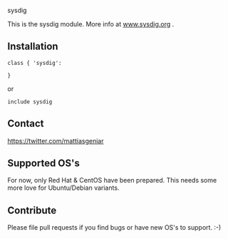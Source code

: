 sysdig

This is the sysdig module. More info at www.sysdig.org .

Installation
------------

```puppet
class { 'sysdig':

}
```

or

```puppet
include sysdig
```

Contact
-------
https://twitter.com/mattiasgeniar

Supported OS's
--------------

For now, only Red Hat & CentOS have been prepared. This needs some more love for Ubuntu/Debian variants.

Contribute
-------

Please file pull requests if you find bugs or have new OS's to support. :-)
